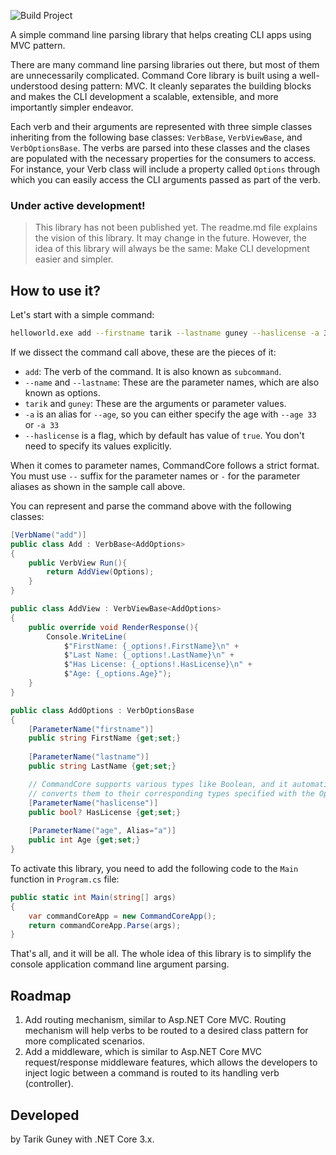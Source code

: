 ![Build Project](https://github.com/tarikguney/command-core/workflows/Build%20Project/badge.svg?branch=master)

A simple command line parsing library that helps creating CLI apps using MVC pattern.

There are many command line parsing libraries out there, but most of them are unnecessarily complicated. Command Core library is built using a well-understood desing pattern: MVC. It cleanly separates the building blocks and makes the CLI development a scalable, extensible, and more importantly simpler endeavor. 

Each verb and their arguments are represented with three simple classes inheriting from the following base classes: `VerbBase`, `VerbViewBase`, and `VerbOptionsBase`. The verbs are parsed into these classes and the clases are populated with the necessary properties for the consumers to access. For instance, your Verb class will include a property called `Options` through which you can easily access the CLI arguments passed as part of the verb.

### Under active development!
> This library has not been published yet. The readme.md file explains the vision of this library. It may change in the future. However, the idea of this library will always be the same: Make CLI development easier and simpler.


## How to use it?

Let's start with a simple command:

```bash
helloworld.exe add --firstname tarik --lastname guney --haslicense -a 33
```
If we dissect the command call above, these are the pieces of it:
- `add`: The verb of the command. It is also known as `subcommand`.
- `--name` and `--lastname`: These are the parameter names, which are also known as options. 
- `tarik` and `guney`: These are the arguments or parameter values.
- `-a` is an alias for `--age`, so you can either specify the age with `--age 33` or `-a 33`
- `--haslicense` is a flag, which by default has value of `true`. You don't need to specify its values explicitly.

When it comes to parameter names, CommandCore follows a strict format. You must use `--` suffix for the parameter names or `-` for the parameter aliases as shown in the sample call above. 

You can represent and parse the command above with the following classes:

```c#
[VerbName("add")]
public class Add : VerbBase<AddOptions>
{
    public VerbView Run(){
        return AddView(Options);
    }
}

public class AddView : VerbViewBase<AddOptions>
{
    public override void RenderResponse(){
        Console.WriteLine(
            $"FirstName: {_options!.FirstName}\n" +
            $"Last Name: {_options!.LastName}\n" +
            $"Has License: {_options!.HasLicense}\n" +
            $"Age: {_options.Age}");
    }
}

public class AddOptions : VerbOptionsBase
{
    [ParameterName("firstname")]
    public string FirstName {get;set;}
    
    [ParameterName("lastname")]
    public string LastName {get;set;}

    // CommandCore supports various types like Boolean, and it automatically
    // converts them to their corresponding types specified with the Options properties.
    [ParameterName("haslicense")]
    public bool? HasLicense {get;set;}
    
    [ParameterName("age", Alias="a")]
    public int Age {get;set;}
}
```

To activate this library, you need to add the following code to the `Main` function in `Program.cs` file:

```c#
public static int Main(string[] args)
{
    var commandCoreApp = new CommandCoreApp();
    return commandCoreApp.Parse(args);
}
```

That's all, and it will be all. The whole idea of this library is to simplify the console application command line argument parsing.

## Roadmap

1. Add routing mechanism, similar to Asp.NET Core MVC. Routing mechanism will help verbs to be routed to a desired class pattern for more complicated scenarios.
2. Add a middleware, which is similar to Asp.NET Core MVC request/response middleware features, which allows the developers to inject logic between a command is routed to its handling verb (controller).

## Developed

by Tarik Guney with .NET Core 3.x.
